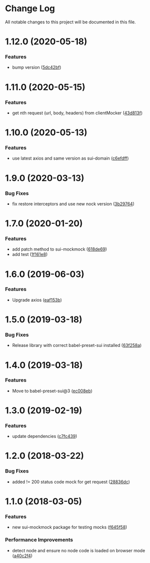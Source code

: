 # Change Log

All notable changes to this project will be documented in this file.

# 1.12.0 (2020-05-18)


### Features

* bump version ([5dc42bf](https://github.com/SUI-Components/sui/commit/5dc42bf878eeba95624f226f7039013a24183e2c))



# 1.11.0 (2020-05-15)


### Features

* get nth request (url, body, headers) from clientMocker ([43d813f](https://github.com/SUI-Components/sui/commit/43d813fe0ac12628c9efc336d54b711586952410))



# 1.10.0 (2020-05-13)


### Features

* use latest axios and same version as sui-domain ([c6efdff](https://github.com/SUI-Components/sui/commit/c6efdff1bce0eda29344b2f1b2cfcf4b559007fe))



# 1.9.0 (2020-03-13)


### Bug Fixes

* fix restore interceptors and use new nock version ([3b29764](https://github.com/SUI-Components/sui/commit/3b297642012911423d85e695d4db2620244a095d))



# 1.7.0 (2020-01-20)


### Features

* add patch method to sui-mockmock ([618de69](https://github.com/SUI-Components/sui/commit/618de694f755d9a9b42b9d827ddaf0ab959c8bdb))
* add test ([1f161e8](https://github.com/SUI-Components/sui/commit/1f161e8901387e4e2d07929fdc61c51215b2ca00))



# 1.6.0 (2019-06-03)


### Features

* Upgrade axios ([eaf153b](https://github.com/SUI-Components/sui/commit/eaf153b4f92becd7fd541969bd611ed2621c464c))



# 1.5.0 (2019-03-18)


### Bug Fixes

* Release library with correct babel-preset-sui installed ([63f258a](https://github.com/SUI-Components/sui/commit/63f258af58d64fa939195f0b1c5e21734d777948))



# 1.4.0 (2019-03-18)


### Features

* Move to babel-preset-sui@3 ([ec008eb](https://github.com/SUI-Components/sui/commit/ec008ebe41a91bdaf344b43e2ec6909e89c0f89d))



# 1.3.0 (2019-02-19)


### Features

* update dependencies ([c7fc439](https://github.com/SUI-Components/sui/commit/c7fc4390d1ad59f2ca365f9f6de0eb0fbdf998c9))



# 1.2.0 (2018-03-22)


### Bug Fixes

* added != 200 status code mock for get request ([28836dc](https://github.com/SUI-Components/sui/commit/28836dc36286ebef5e934141cffe1f726699cfc3))



# 1.1.0 (2018-03-05)


### Features

* new sui-mockmock package for testing mocks ([f645f58](https://github.com/SUI-Components/sui/commit/f645f5824f7535bd97c09917bb83911f28feacf8))


### Performance Improvements

* detect node and ensure no node code is loaded on browser mode ([a40c2f4](https://github.com/SUI-Components/sui/commit/a40c2f49394fad8631f8e23e09f4a74dcb7bbb40))



